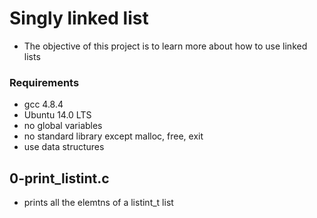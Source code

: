 # Singly linked list
* The objective of this project is to learn more about how to use linked lists
### Requirements
* gcc 4.8.4
* Ubuntu 14.0 LTS
* no global variables
* no standard library except malloc, free, exit
* use data structures
## 0-print_listint.c
* prints all the elemtns of a listint_t list